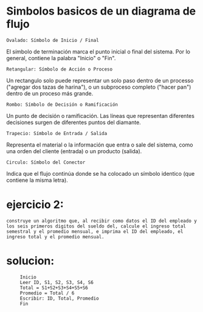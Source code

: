 # Simbolos basicos de un diagrama de flujo
    Ovalado: Símbolo de Inicio / Final
El símbolo de terminación marca el punto inicial o final del sistema. Por lo general, contiene la palabra "Inicio" o "Fin".

    Retangular: Símbolo de Acción o Proceso
Un rectangulo solo puede representar un solo paso dentro de un processo ("agregar dos tazas de harina"), o un subproceso completo ("hacer pan") dentro de un proceso más grande.

    Rombo: Símbolo de Decisión o Ramificación
Un punto de decisión o ramificación. Las líneas que representan diferentes decisiones surgen de diferentes puntos del diamante.

    Trapecio: Símbolo de Entrada / Salida
Representa el material o la información que entra o sale del sistema, como una orden del cliente (entrada) o un producto (salida).

    Circulo: Símbolo del Conector
Indica que el flujo continúa donde se ha colocado un símbolo identico (que contiene la misma letra).




# ejercicio 2:
    construye un algoritmo que, al recibir como datos el ID del empleado y los seis primeros digitos del sueldo del, calcule el ingreso total semestral y el promedio mensual, e imprima el ID del empleado, el ingreso total y el promedio mensual.

# solucion:
```
     Inicio
     Leer ID, S1, S2, S3, S4, S6
     Total = S1+S2+S3+S4+S5+S6
     Promedio = Total / 6
     Escribir: ID, Total, Promedio
     Fin
```